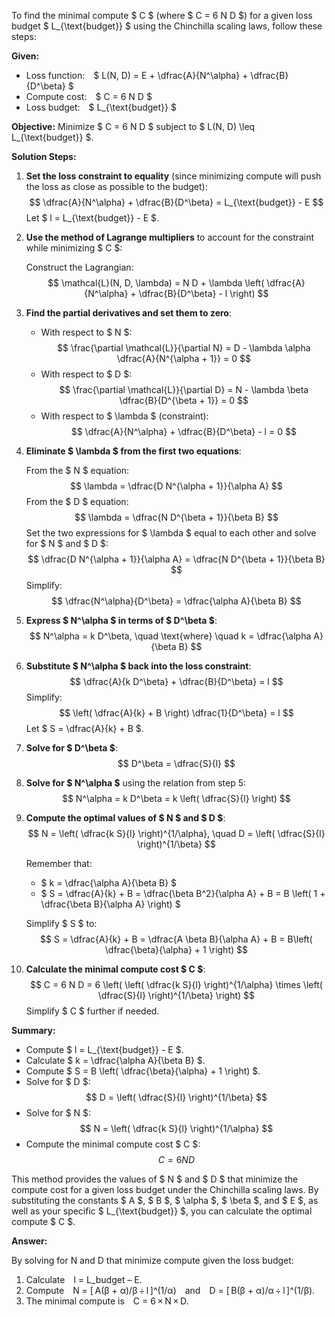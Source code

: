 To find the minimal compute $ C $ (where $ C = 6 N D $) for a given loss budget $ L_{\text{budget}} $ using the Chinchilla scaling laws, follow these steps:

**Given:**
- Loss function: $ L(N, D) = E + \dfrac{A}{N^\alpha} + \dfrac{B}{D^\beta} $
- Compute cost: $ C = 6 N D $
- Loss budget: $ L_{\text{budget}} $

**Objective:**
Minimize $ C = 6 N D $ subject to $ L(N, D) \leq L_{\text{budget}} $.

**Solution Steps:**

1. **Set the loss constraint to equality** (since minimizing compute will push the loss as close as possible to the budget):
   $$
   \dfrac{A}{N^\alpha} + \dfrac{B}{D^\beta} = L_{\text{budget}} - E
   $$
   Let $ l = L_{\text{budget}} - E $.

2. **Use the method of Lagrange multipliers** to account for the constraint while minimizing $ C $:
   
   Construct the Lagrangian:
   $$
   \mathcal{L}(N, D, \lambda) = N D + \lambda \left( \dfrac{A}{N^\alpha} + \dfrac{B}{D^\beta} - l \right)
   $$

3. **Find the partial derivatives and set them to zero**:
   
   - With respect to $ N $:
     $$
     \frac{\partial \mathcal{L}}{\partial N} = D - \lambda \alpha \dfrac{A}{N^{\alpha + 1}} = 0
     $$
   - With respect to $ D $:
     $$
     \frac{\partial \mathcal{L}}{\partial D} = N - \lambda \beta \dfrac{B}{D^{\beta + 1}} = 0
     $$
   - With respect to $ \lambda $ (constraint):
     $$
     \dfrac{A}{N^\alpha} + \dfrac{B}{D^\beta} - l = 0
     $$

4. **Eliminate $ \lambda $ from the first two equations**:

   From the $ N $ equation:
   $$
   \lambda = \dfrac{D N^{\alpha + 1}}{\alpha A}
   $$
   From the $ D $ equation:
   $$
   \lambda = \dfrac{N D^{\beta + 1}}{\beta B}
   $$
   Set the two expressions for $ \lambda $ equal to each other and solve for $ N $ and $ D $:
   $$
   \dfrac{D N^{\alpha + 1}}{\alpha A} = \dfrac{N D^{\beta + 1}}{\beta B}
   $$
   Simplify:
   $$
   \dfrac{N^\alpha}{D^\beta} = \dfrac{\alpha A}{\beta B}
   $$

5. **Express $ N^\alpha $ in terms of $ D^\beta $**:
   $$
   N^\alpha = k D^\beta, \quad \text{where} \quad k = \dfrac{\alpha A}{\beta B}
   $$

6. **Substitute $ N^\alpha $ back into the loss constraint**:
   $$
   \dfrac{A}{k D^\beta} + \dfrac{B}{D^\beta} = l
   $$
   Simplify:
   $$
   \left( \dfrac{A}{k} + B \right) \dfrac{1}{D^\beta} = l
   $$
   Let $ S = \dfrac{A}{k} + B $.

7. **Solve for $ D^\beta $**:
   $$
   D^\beta = \dfrac{S}{l}
   $$

8. **Solve for $ N^\alpha $** using the relation from step 5:
   $$
   N^\alpha = k D^\beta = k \left( \dfrac{S}{l} \right)
   $$

9. **Compute the optimal values of $ N $ and $ D $**:
   $$
   N = \left( \dfrac{k S}{l} \right)^{1/\alpha}, \quad D = \left( \dfrac{S}{l} \right)^{1/\beta}
   $$

   Remember that:
   - $ k = \dfrac{\alpha A}{\beta B} $
   - $ S = \dfrac{A}{k} + B = \dfrac{\beta B^2}{\alpha A} + B = B \left( 1 + \dfrac{\beta B}{\alpha A} \right) $

   Simplify $ S $ to:
   $$
   S = \dfrac{A}{k} + B = \dfrac{A \beta B}{\alpha A} + B = B\left( \dfrac{\beta}{\alpha} + 1 \right)
   $$

10. **Calculate the minimal compute cost $ C $**:
    $$
    C = 6 N D = 6 \left( \left( \dfrac{k S}{l} \right)^{1/\alpha} \times \left( \dfrac{S}{l} \right)^{1/\beta} \right)
    $$
    Simplify $ C $ further if needed.

**Summary:**
- Compute $ l = L_{\text{budget}} - E $.
- Calculate $ k = \dfrac{\alpha A}{\beta B} $.
- Compute $ S = B \left( \dfrac{\beta}{\alpha} + 1 \right) $.
- Solve for $ D $:
  $$
  D = \left( \dfrac{S}{l} \right)^{1/\beta}
  $$
- Solve for $ N $:
  $$
  N = \left( \dfrac{k S}{l} \right)^{1/\alpha}
  $$
- Compute the minimal compute cost $ C $:
  $$
  C = 6 N D
  $$

This method provides the values of $ N $ and $ D $ that minimize the compute cost for a given loss budget under the Chinchilla scaling laws. By substituting the constants $ A $, $ B $, $ \alpha $, $ \beta $, and $ E $, as well as your specific $ L_{\text{budget}} $, you can calculate the optimal compute $ C $.

**Answer:**

By solving for N and D that minimize compute given the loss budget:
1. Calculate l = L_budget – E.
2. Compute N = [ A(β + α)/β ÷ l ]^(1/α) and D = [ B(β + α)/α ÷ l ]^(1/β).
3. The minimal compute is C = 6 × N × D.